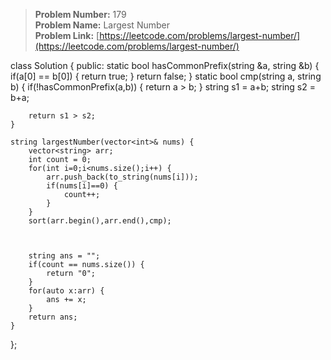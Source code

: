 > **Problem Number:** 179 <br>
> **Problem Name:** Largest Number <br>
> **Problem Link:** [https://leetcode.com/problems/largest-number/](https://leetcode.com/problems/largest-number/) <br>

class Solution {
public:
    static bool hasCommonPrefix(string &a, string &b) {  
        if(a[0] == b[0]) {
            return true;
        }
        return false;
    }
    static bool cmp(string a, string b) {
        if(!hasCommonPrefix(a,b)) {
            return a > b;
        }
        string s1 = a+b;
        string s2 = b+a;

        return s1 > s2;
    }
    
    string largestNumber(vector<int>& nums) {
        vector<string> arr;
        int count = 0;
        for(int i=0;i<nums.size();i++) {
            arr.push_back(to_string(nums[i]));
            if(nums[i]==0) {
                count++;
            }
        }
        sort(arr.begin(),arr.end(),cmp);

      
        
        string ans = "";
        if(count == nums.size()) {
            return "0";
        }
        for(auto x:arr) {
            ans += x;
        }
        return ans;
    }
};